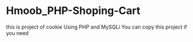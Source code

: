 # Hmoob_PHP-Shoping-Cart
this is project of cookie Using PHP and MySQLi You can copy this project if you need

